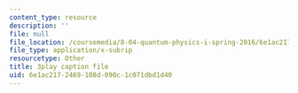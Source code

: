 ```yaml
---
content_type: resource
description: ''
file: null
file_location: /coursemedia/8-04-quantum-physics-i-spring-2016/6e1ac2172469108d090c1c071dbd1d40_AtjMKPzNIXQ.srt
file_type: application/x-subrip
resourcetype: Other
title: 3play caption file
uid: 6e1ac217-2469-108d-090c-1c071dbd1d40
---
```


